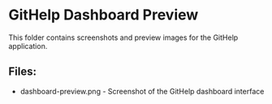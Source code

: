 # GitHelp Dashboard Preview

This folder contains screenshots and preview images for the GitHelp application.

## Files:
- dashboard-preview.png - Screenshot of the GitHelp dashboard interface